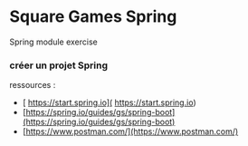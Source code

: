 # Square Games Spring
Spring module exercise

### créer un projet Spring

ressources :
- [ https://start.spring.io]( https://start.spring.io)   
- [https://spring.io/guides/gs/spring-boot](https://spring.io/guides/gs/spring-boot)
- [https://www.postman.com/](https://www.postman.com/)    

